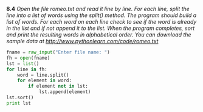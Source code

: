 **8.4**
*Open the file romeo.txt and read it line by line. 
For each line, split the line into a list of words using the split() method. 
The program should build a list of words. 
For each word on each line check to see if the word is already in the list and if not append it to the list. 
When the program completes, sort and print the resulting words in alphabetical order.
You can download the sample data at http://www.pythonlearn.com/code/romeo.txt*

```python
fname = raw_input("Enter file name: ")
fh = open(fname)
lst = list()
for line in fh:
    word = line.split()
    for element in word:
        if element not in lst:
            lst.append(element)
lst.sort()
print lst   
```

